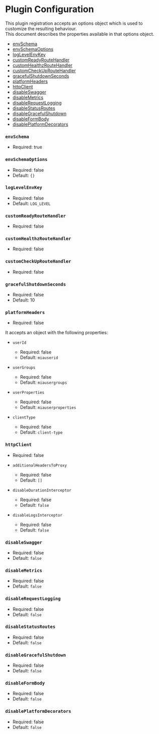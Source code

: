 # Plugin Configuration

This plugin registration accepts an options object which is used to customize the resulting behaviour.  
This document describes the properties available in that options object.

- [envSchema](#envschema)
- [envSchemaOptions](#envSchemaOptions)
- [logLevelEnvKey](#logLevelEnvKey)
- [customReadyRouteHandler](#customReadyRouteHandler)
- [customHealthzRouteHandler](#customHealthzRouteHandler)
- [customCheckUpRouteHandler](#customCheckUpRouteHandler)
- [gracefulShutdownSeconds](#gracefulShutdownSeconds)
- [platformHeaders](#platformHeaders)
- [httpClient](#httpClient)
- [disableSwagger](#disableSwagger)
- [disableMetrics](#disableMetrics)
- [disableRequestLogging](#disableRequestLogging)
- [disableStatusRoutes](#disableStatusRoutes)
- [disableGracefulShutdown](#disableGracefulShutdown)
- [disableFormBody](#disableFormBody)
- [disablePlatformDecorators](#disablePlatformDecorators)

### `envSchema`
- Required: true



### `envSchemaOptions`
- Required: false
- Default: `{}`

### `logLevelEnvKey`
- Required: false
- Default: `LOG_LEVEL`

### `customReadyRouteHandler`
- Required: false

### `customHealthzRouteHandler`
- Required: false

### `customCheckUpRouteHandler`
- Required: false

### `gracefulShutdownSeconds`
- Required: false
- Default: 10

### `platformHeaders`
- Required: false

It accepts an object with the following properties:
- `userId`
  - Required: false
  - Default: `miauserid`

- `userGroups`
  - Required: false
  - Default: `miausergroups`

- `userProperties`
  - Required: false
  - Default: `miauserproperties`

- `clientType`
  - Required: false
  - Default: `client-type`

### `httpClient`
- Required: false

- `additionalHeadersToProxy`
  - Required: false
  - Default: `[]`

- `disableDurationInterceptor`
  - Required: false
  - Default: `false`

- `disableLogsInterceptor`
  - Required: false
  - Default: `false`

### `disableSwagger`
- Required: false
- Default: `false`

### `disableMetrics`
- Required: false
- Default: `false`

### `disableRequestLogging`
- Required: false
- Default: `false`

### `disableStatusRoutes`
- Required: false
- Default: `false`

### `disableGracefulShutdown`
- Required: false
- Default: `false`

### `disableFormBody`
- Required: false
- Default: `false`

### `disablePlatformDecorators`
- Required: false
- Default: `false`

